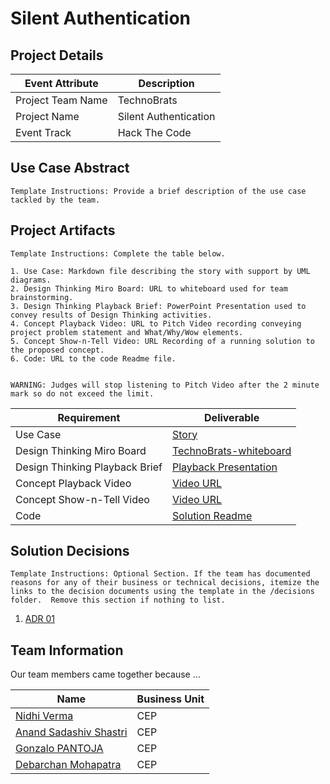 
 
# Silent Authentication

## Project Details

| Event Attribute| Description |
| --- | --- |
| Project Team Name | TechnoBrats |
| Project Name | Silent Authentication |
| Event Track | Hack The Code |
 
## Use Case Abstract
```
Template Instructions: Provide a brief description of the use case tackled by the team.
```

## Project Artifacts
```
Template Instructions: Complete the table below.

1. Use Case: Markdown file describing the story with support by UML diagrams. 
2. Design Thinking Miro Board: URL to whiteboard used for team brainstorming. 
3. Design Thinking Playback Brief: PowerPoint Presentation used to convey results of Design Thinking activities.
4. Concept Playback Video: URL to Pitch Video recording conveying project problem statement and What/Why/Wow elements.
5. Concept Show-n-Tell Video: URL Recording of a running solution to the proposed concept. 
6. Code: URL to the code Readme file. 

 
WARNING: Judges will stop listening to Pitch Video after the 2 minute mark so do not exceed the limit.
```

| Requirement | Deliverable |
| --- | --- |
| Use Case | [Story](./hackproject/usecase.md) |
| Design Thinking Miro Board | [TechnoBrats-whiteboard](https://miro.com/app/board/uXjVPduh5Rs=/) |
| Design Thinking Playback Brief | [Playback Presentation](./presentations/TruCreds-TechnoBrats.potx)|
| Concept Playback Video | [Video URL]()|
| Concept Show-n-Tell Video | [Video URL]() |
| Code |  [Solution Readme](./hackprokect/README.md) |

## Solution Decisions
```
Template Instructions: Optional Section. If the team has documented reasons for any of their business or technical decisions, itemize the links to the decision documents using the template in the /decisions folder.  Remove this section if nothing to list.
```

1. [ADR 01](./decisions/adr-01.md)

## Team Information

Our team members came together because ...
 
| Name | Business Unit |
| --- | --- |
| [Nidhi Verma](mailto:nidhiverma@discover.com) | CEP |
| [Anand Sadashiv Shastri](mailto:anandsadashivshastri@discover.com) | CEP |
| [Gonzalo PANTOJA](mailto:gonzalopantoja@discover.com) | CEP |
| [Debarchan Mohapatra](mailto:debarchanmohapatra@discover.com) | CEP |

